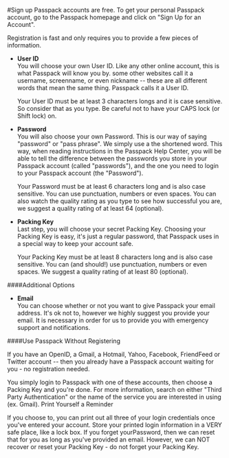 #Sign up
Passpack accounts are free. To get your personal Passpack account, go to the Passpack homepage and click on "Sign Up for an Account". 

Registration is fast and only requires you to provide a few pieces of information.

* **User ID**<br/>You will choose your own User ID. Like any other online account, this is what Passpack will know you by. some other websites call it a username, screenname, or even nickname -- these are all different words that mean the same thing. Passpack calls it a User ID.

  Your User ID must be at least 3 characters longs and it is case sensitive. So consider that as you type. Be careful not to have your CAPS lock (or Shift lock) on.

* **Password**<br/>You will also choose your own Password. This is our way of saying "password" or "pass phrase". We simply use a the shortened word. This way, when reading instructions in the Passpack Help Center, you will be able to tell the difference between the passwords you store in your Passpack account (called "passwords"), and the one you need to login to your Passpack account (the "Password").

  Your Password must be at least 6 characters long and is also case sensitive. You can use punctuation, numbers or even spaces. You can also watch the quality rating as you type to see how successful you are, we suggest a quality rating of at least 64 (optional).
* **Packing Key**<br/>
  Last step, you will choose your secret Packing Key. Choosing your Packing Key is easy, it's just a regular password, that Passpack uses in a special way to keep your account safe.

  Your Packing Key must be at least 8 characters long and is also case sensitive. You can (and should!) use punctuation, numbers or even spaces. We suggest a quality rating of at least 80 (optional).


####Additional Options

* **Email**<br/>You can choose whether or not you want to give Passpack your email address. 
  It's ok not to, however we highly suggest you provide your email. It is necessary in order for us to provide you with emergency support and notifications.


####Use Passpack Without Registering

If you have an OpenID, a Gmail, a Hotmail, Yahoo, Facebook, FriendFeed or Twitter account -- then you already have a Passpack account waiting for you - no registration needed.

You simply login to Passpack with one of these accounts, then choose a Packing Key and you're done. For more information, search on either "Third Party Authentication" or the name of the service you are interested in using (ex. Gmail).
Print Yourself a Reminder

If you choose to, you can print out all three of your login credentials once you've entered your account. Store your printed login information in a VERY safe place, like a lock box. If you forget yourPassword, then we can reset that for you as long as you've provided an email. However, we can NOT recover or reset your Packing Key - do not forget your Packing Key.

